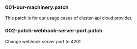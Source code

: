 ### 001-our-machinery.patch
This patch is for our usage cases of cluster-api cloud provider.

### 002-patch-webhook-server-port.patch
Change webhook server port to 4201
